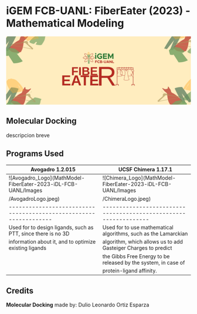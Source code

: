 # iGEM FCB-UANL: FiberEater (2023) - Mathematical Modeling 
![FiberEater_Logo2023](https://github.com/j-gorm/MathModel-FiberEater-2023-iDL-FCB-UANL/blob/main/Images/COVERGitHub.png?raw=true)

## Molecular Docking
descripcion breve

## Programs Used

| Avogadro 1.2.015                                                  | UCSF Chimera 1.17.1                                              |
| ----------------------------------------------------------------- | ---------------------------------------------------------------- |
| ![Avogadro_Logo](MathModel-FiberEater-2023-iDL-FCB-UANL/Images    | ![Chimera_Logo](MathModel-FiberEater-2023-iDL-FCB-UANL/Images    |
|  /AvogadroLogo.jpeg)                                              |  /ChimeraLogo.jpeg)                                  |
| ----------------------------------------------------------------- | ---------------------------------------------------------------- |
| Used for to design ligands, such as PTT, since there is no 3D     | Used for to use mathematical algorithms, such as the Lamarckian  |
| information about it, and to optimize existing ligands            | algorithm, which allows us to add Gasteiger Charges to predict   |
|                                                                   | the Gibbs Free Energy to be released by the system, in case of   |
|                                                                   | protein-ligand affinity.                                         |

## Credits
__Molecular Docking__ made by: Dulio Leonardo Ortiz Esparza